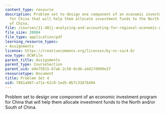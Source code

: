 ```yaml
---
content_type: resource
description: Problem set to design one component of an economic investment program
  for China that will help them allocate investment funds to the North and/or South
  of China.
file: /courses/11-481j-analyzing-and-accounting-for-regional-economic-growth-spring-2009/7861a987a71e62c01ed50b7c3167b404_MIT11_481Js09_pset04.pdf
file_size: 20804
file_type: application/pdf
learning_resource_types:
- Assignments
license: https://creativecommons.org/licenses/by-nc-sa/4.0/
ocw_type: OCWFile
parent_title: Assignments
parent_type: CourseSection
parent_uid: e9e75015-67ab-2c58-9cdb-a4d17d099e37
resourcetype: Document
title: Problem Set 4
uid: 7861a987-a71e-62c0-1ed5-0b7c3167b404
---
```

Problem set to design one component of an economic investment program for China that will help them allocate investment funds to the North and/or South of China.